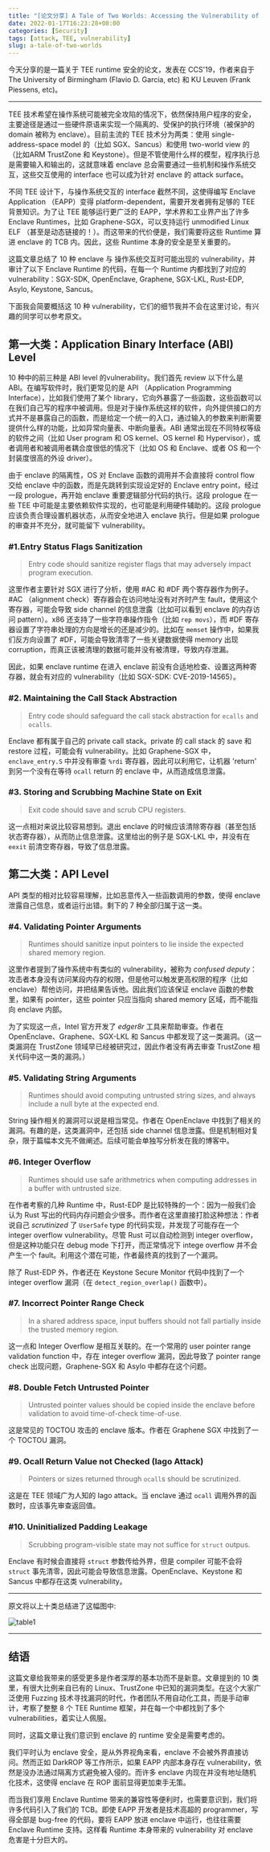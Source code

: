 ```yaml
---
title: "[论文分享] A Tale of Two Worlds: Accessing the Vulnerability of Enclave Shielding Runtimes"
date: 2022-01-17T16:23:28+08:00
categories: [Security]
tags: [attack, TEE, vulnerability]
slug: a-tale-of-two-worlds
---
```


<script src="test.js"></script>

今天分享的是一篇关于 TEE runtime 安全的论文，发表在 CCS'19，作者来自于 The University of Birmingham (Flavio D. Garcia, etc) 和 KU Leuven (Frank Piessens, etc)。

---

TEE 技术希望在操作系统可能被完全攻陷的情况下，依然保持用户程序的安全，主要途径是通过一些硬件原语来实现一个隔离的、受保护的执行环境（被保护的 domain 被称为 enclave）。目前主流的 TEE 技术分为两类：使用 single-address-space model 的（比如 SGX、Sancus）和使用 two-world view 的（比如ARM TrustZone 和 Keystone）。但是不管使用什么样的模型，程序执行总是需要输入和输出的，这就意味着 enclave 总会需要通过一些机制和操作系统交互，这些交互使用的 interface 也可以成为针对 enclave 的 attack surface。

不同 TEE 设计下，与操作系统交互的 interface 截然不同，这使得编写 Enclave Application （EAPP）变得 platform-dependent，需要开发者拥有足够的 TEE 背景知识。为了让 TEE 能够运行更广泛的 EAPP，学术界和工业界产出了许多 Enclave Runtimes，比如 Graphene-SGX，可以支持运行 unmodified Linux ELF （甚至是动态链接的！）。而这带来的代价便是，我们需要将这些 Runtime 算进 enclave 的 TCB 内。因此，这些 Runtime 本身的安全是至关重要的。

这篇文章总结了 10 种 enclave 与 操作系统交互时可能出现的 vulnerability，并审计了以下 Enclave Runtime 的代码，在每一个 Runtime 内都找到了对应的 vulnerability：SGX-SDK, OpenEnclave, Graphene, SGX-LKL, Rust-EDP, Asylo, Keystone, Sancus。

下面我会简要概括这 10 种 vulnerability，它们的细节我并不会在这里讨论，有兴趣的同学可以参考原文。

## 第一大类：Application Binary Interface (ABI) Level

10 种中的前三种是 ABI level 的vulnerability。我们首先 review 以下什么是 ABI。在编写软件时，我们更常见的是 API （Application Programming Interface），比如我们使用了某个 library，它向外暴露了一些函数，这些函数可以在我们自己写的程序中被调用。但是对于操作系统这样的软件，向外提供接口的方式并不是暴露自己的函数，而是给定一个统一的入口，通过输入的参数来判断需要提供什么样的功能，比如异常向量表、中断向量表。ABI 通常出现在不同特权等级的软件之间（比如 User program 和 OS kernel、OS kernel 和 Hypervisor），或者调用者和被调用者耦合度很低的情况下（比如 OS 和 Enclave、或者 OS 和一个封装度很高的外设 driver）。



由于 enclave 的隔离性，OS 对 Enclave 函数的调用并不会直接将 control flow 交给 enclave 中的函数，而是先跳转到实现设定好的 Enclave entry point，经过一段 prologue，再开始 enclave 重要逻辑部分代码的执行。这段 prologue 在一些 TEE 中可能是主要依赖软件实现的，也可能是利用硬件辅助的。这段 prologue 应该负责合理设置机器状态，从而安全地进入 enclave 执行。但是如果 prologue 的审查并不充分，就可能留下 vulnerability。



### #1.Entry Status Flags Sanitization

> Entry code should sanitize register flags that may adversely impact program execution.

这里作者主要针对 SGX 进行了分析，使用 #AC 和 #DF 两个寄存器作为例子。#AC （alignment check）寄存器会在访问地址没有对齐时产生 fault，使用这个寄存器，可能会导致 side channel 的信息泄露（比如可以看到 enclave 的内存访问 pattern）。x86 还支持了一些字符串操作指令（比如 `rep movs`），而 #DF 寄存器设置了字符串处理的方向是增长的还是减少的。比如在 `memset` 操作中，如果我们反方向设置了 #DF，可能会导致清零了一些关键数据使得 memory 出现 corruption，而真正该被清理的数据可能并没有被清理，导致内存泄漏。



因此，如果 enclave runtime 在进入 enclave 前没有合适地检查、设置这两种寄存器，就会有对应的 vulnerability（比如 SGX-SDK: CVE-2019-14565）。



### #2. Maintaining the Call Stack Abstraction

> Entry code should safeguard the call stack abstraction for `ecalls` and `ocalls`.

Enclave 都有属于自己的 private call stack。private 的 call stack 的 save 和 restore 过程，可能会有 vulnerability。比如 Graphene-SGX 中，`enclave_entry.S` 中并没有审查 `%rdi` 寄存器，因此可以利用它，让机器 'return' 到另一个没有在等待 `ocall` return 的 enclave 中，从而造成信息泄露。



### #3. Storing and Scrubbing Machine State on Exit

> Exit code should save and scrub CPU registers.

这一点相对来说比较容易想到。退出 enclave 的时候应该清除寄存器（甚至包括状态寄存器），从而防止信息泄露。这里给出的例子是 SGX-LKL 中，并没有在 `eexit` 前清空寄存器，导致了信息泄露。



## 第二大类：API Level

API 类型的相对比较容易理解，比如恶意传入一些函数调用的参数，使得 enclave 泄露自己信息，或者运行出错。剩下的 7 种全部归属于这一类。



### #4. Validating Pointer Arguments

> Runtimes should sanitize input pointers to lie inside the expected shared memory region.

这里作者提到了操作系统中有类似的 vulnerability，被称为 *confused deputy*：攻击者本身没有访问某段内存的权限，但是他可以触发更高权限的程序（比如 enclave）帮他访问，并把结果告诉他。因此我们应该保证 enclave 函数的参数里，如果有 pointer，这些 pointer 只应当指向 shared memory 区域，而不能指向 enclave 内部。

为了实现这一点，Intel 官方开发了 *edger8r* 工具来帮助审查。作者在 OpenEnclave、Graphene、SGX-LKL 和 Sancus 中都发现了这一类漏洞。（这一类漏洞在 TrustZone 领域早已经被研究过，因此作者没有再去审查 TrustZone 相关代码中这一类的漏洞。）

### #5. Validating String Arguments

> Runtimes should avoid computing untrusted string sizes, and always include a null byte at the expected end.

String 操作相关的漏洞可以说是相当常见。作者在 OpenEnclave 中找到了相关的漏洞。有趣的是，这类漏洞中，还包括 side channel 信息泄露。但是机制相对复杂，限于篇幅本文先不做阐述。后续可能会单独写分析发在我的博客中。



### #6. Integer Overflow

> Runtimes should use safe arithmetrics when computing addresses in a buffer with untrusted size.

在作者考察的几种 Runtime 中，Rust-EDP 是比较特殊的一个：因为一般我们会认为 Rust 写出的代码内存问题会少很多。而作者在这里直接打脸这种想法：作者说自己 *scrutinized* 了 `UserSafe` type 的代码实现，并发现了可能存在一个 integer overflow vulnerability。尽管 Rust 可以自动检测到 integer overflow，但是这种功能只在 debug mode 下打开，而正常情况下 intege overflow 并不会产生一个 fault。利用这个潜在可能，作者最终真的找到了一个漏洞。

除了 Rust-EDP 外，作者还在 Keystone Secure Monitor 代码中找到了一个 integer overflow 漏洞（在 `detect_region_overlap()` 函数中）。



### #7. Incorrect Pointer Range Check

> In a shared address space, input buffers should not fall partially inside the trusted memory region.

这一点和 Integer Overflow 是相互关联的。在一个常用的 user pointer range validation function 中，存在 integer overflow 漏洞，因此导致了 pointer range check 出现问题，Graphene-SGX 和 Asylo 中都存在这个问题。



### #8. Double Fetch Untrusted Pointer

> Untrusted pointer values should be copied inside the enclave before validation to avoid time-of-check time-of-use.

这是常见的 TOCTOU 攻击的 enclave 版本。作者在 Graphene SGX 中找到了一个 TOCTOU 漏洞。



### #9. Ocall Return Value not Checked (Iago Attack)

> Pointers or sizes returned through `ocall`s should be scrutinized.

这是在 TEE 领域广为人知的 Iago attack。当 enclave 通过 `ocall` 调用外界的函数时，应该事先审查返回值。



### #10. Uninitialized Padding Leakage

> Scrubbing program-visible state may not suffice for `struct` outpus.

Enclave 有时候会直接将 `struct` 参数传给外界，但是 compiler 可能不会将 `struct` 事先清零，因此可能会导致信息泄露。OpenEnclave、Keystone 和 Sancus 中都存在这类 vulnerability。

---

原文将以上十类总结进了这幅图中:

![table1](table1.png)

---

## 结语

这篇文章给我带来的感受更多是作者深厚的基本功而不是新意。文章提到的 10 类里，有很大比例来自已有的 Linux、TrustZone 中已知的漏洞类型。在这个大家广泛使用 Fuzzing 技术寻找漏洞的时代，作者团队不用自动化工具，而是手动审计，考察了整整 8 个 TEE Runtime 框架，并在每一个中都找到了多个 vulnerabilities，着实让人佩服。



同时，这篇文章让我们意识到 enclave 的 runtime 安全是需要考虑的。



我们平时认为 enclave 安全，是从外界视角来看，enclave 不会被外界直接访问。然而正如 DarkROP 等工作所示，如果 EAPP 内部本身存在 vulnerability，依然是没办法通过隔离方式避免被入侵的。而许多 enclave 内现在并没有地址随机化技术，这使得 enclave 在 ROP 面前显得更加束手无策。



而当我们享用 Enclave Runtime 带来的兼容性等便利时，也需要意识到，我们将许多代码引入了我们的 TCB。即使 EAPP 开发者是技术高超的 programmer，写得全部是 bug-free 的代码，要将 EAPP 放进 enclave 中运行，也往往需要 Enclave Runtime 支持。这样看 Runtime 本身带来的 vulnerability 对 enclave 危害是十分巨大的。